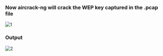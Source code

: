 ### Now aircrack-ng will crack the WEP key captured in the .pcap file

![1](https://github.com/Kr1shna02/Hack_Flow/assets/117007783/4c8d61f0-3ee8-49d0-8625-c0a7f60247c2)

### Output

![2](https://github.com/Kr1shna02/Hack_Flow/assets/117007783/1e8a0fd1-88c5-4785-85c5-abf95bc2bd71)
